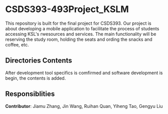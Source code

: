 # CSDS393-493Project_KSLM

This repository is built for the final project for CSDS393. Our project is about developing a mobile application to 
facilitate the process of students accessing KSL's rwesources and services. The main functionality will be reserving the study room, holding the seats
and ording the snacks and coffee, etc.

## Directories Contents
After development tool specifics is comfirmed and software development is begin, the contents is added.

## Responsiblities

**Contributor**: Jiamu Zhang, Jin Wang, Ruihan Quan, Yiheng Tao, Gengyu Liu
